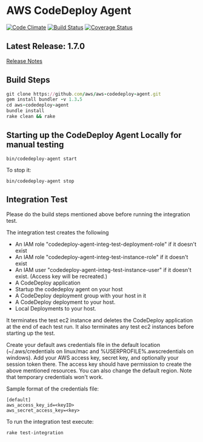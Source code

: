# AWS CodeDeploy Agent

[![Code Climate](https://codeclimate.com/github/aws/aws-codedeploy-agent.png)](https://codeclimate.com/github/aws/aws-codedeploy-agent) [![Build Status](https://travis-ci.org/aws/aws-codedeploy-agent.png?branch=master)](https://travis-ci.org/aws/aws-codedeploy-agent) [![Coverage Status](https://coveralls.io/repos/aws/aws-codedeploy-agent/badge.svg?branch=master&service=github)](https://coveralls.io/r/aws/aws-codedeploy-agent?branch=master)

## Latest Release: 1.7.0
[Release Notes](https://docs.aws.amazon.com/codedeploy/latest/userguide/codedeploy-agent.html#codedeploy-agent-version-history)

## Build Steps

``` ruby
git clone https://github.com/aws/aws-codedeploy-agent.git
gem install bundler -v 1.3.5
cd aws-codedeploy-agent
bundle install
rake clean && rake
```

## Starting up the CodeDeploy Agent Locally for manual testing

`bin/codedeploy-agent start`

To stop it:

`bin/codedeploy-agent stop`

## Integration Test

Please do the build steps mentioned above before running the integration test.

The integration test creates the following
* An IAM role "codedeploy-agent-integ-test-deployment-role" if it doesn't exist
* An IAM role "codedeploy-agent-integ-test-instance-role" if it doesn't exist
* An IAM user "codedeploy-agent-integ-test-instance-user" if it doesn't exist. (Access key will be recreated.)
* A CodeDeploy application
* Startup the codedeploy agent on your host
* A CodeDeploy deployment group with your host in it
* A CodeDeploy deployment to your host.
* Local Deployments to your host.

It terminates the test ec2 instance and deletes the CodeDeploy application at the end of each test run.
It also terminates any test ec2 instances before starting up the test.

Create your default aws credentials file in the default location (~/.aws/credentials on linux/mac and %USERPROFILE%.awscredentials on windows). Add your AWS access key, secret key, and optionally your session token there. The access key should have permission to create the above mentioned resources. You can also change the default region. Note that temporary credentials won't work. 

Sample format of the credentials file:

```
[default]
aws_access_key_id=<keyID>
aws_secret_access_key=<key>
```

To run the integration test execute:

```
rake test-integration
```
